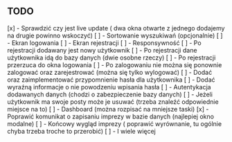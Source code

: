 ## TODO

[x] - Sprawdzić czy jest live update ( dwa okna otwarte z jednego dodajemy na drugie powinno wskoczyć)
[ ] - Sortowanie wyszukiwań (opcjonalnie)
[ ] - Ekran logowania
[ ] - Ekran rejestracji
[ ] - Responsywność
[ ] - Po rejestracji dodawany jest nowy użytkownik
[ ] - Po rejestracji dane użytkownika idą do bazy danych (dwie osobne rzeczy)
[ ] - Po rejestracji przerzuca do okna logowania
[ ] - Po zalogowaniu nie można się ponownie zalogować oraz zarejestrować (można się tylko wylogować)
[ ] - Dodać oraz zaimplementować przypomnienie hasła dla użytkownika
[ ] - Dodać wyraźną informacje o nie powodzeniu wpisania hasła
[ ] - Autentykacja dodawanych danych (chodzi o zabezpieczenie bazy danych)
[ ] - Jeżeli użytkownik ma swoje posty może je usuwać (trzeba znaleźć odpowiednie miejsce na to)
[ ] - Dashboard (można rozpisać na mniejsze taski)
[x] - Poprawić komunikat o zapisaniu imprezy w bazie danych (najlepiej okno modalne)
[ ] - Końcowy wygląd imprezy ( poprawić wyrównanie, tu ogólnie chyba trzeba troche to przerobić)
[ ] - I wiele więcej
